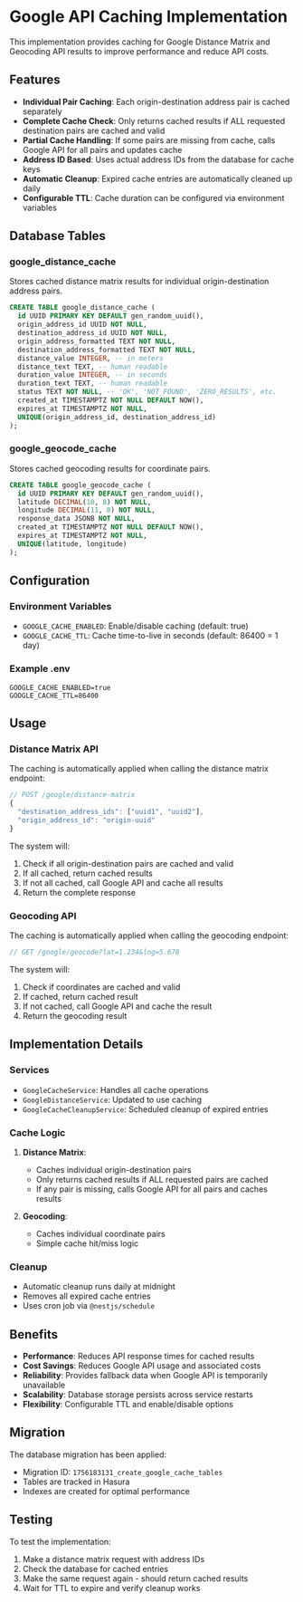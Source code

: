 # Google API Caching Implementation

This implementation provides caching for Google Distance Matrix and Geocoding API results to improve performance and reduce API costs.

## Features

- **Individual Pair Caching**: Each origin-destination address pair is cached separately
- **Complete Cache Check**: Only returns cached results if ALL requested destination pairs are cached and valid
- **Partial Cache Handling**: If some pairs are missing from cache, calls Google API for all pairs and updates cache
- **Address ID Based**: Uses actual address IDs from the database for cache keys
- **Automatic Cleanup**: Expired cache entries are automatically cleaned up daily
- **Configurable TTL**: Cache duration can be configured via environment variables

## Database Tables

### google_distance_cache

Stores cached distance matrix results for individual origin-destination address pairs.

```sql
CREATE TABLE google_distance_cache (
  id UUID PRIMARY KEY DEFAULT gen_random_uuid(),
  origin_address_id UUID NOT NULL,
  destination_address_id UUID NOT NULL,
  origin_address_formatted TEXT NOT NULL,
  destination_address_formatted TEXT NOT NULL,
  distance_value INTEGER, -- in meters
  distance_text TEXT, -- human readable
  duration_value INTEGER, -- in seconds
  duration_text TEXT, -- human readable
  status TEXT NOT NULL, -- 'OK', 'NOT_FOUND', 'ZERO_RESULTS', etc.
  created_at TIMESTAMPTZ NOT NULL DEFAULT NOW(),
  expires_at TIMESTAMPTZ NOT NULL,
  UNIQUE(origin_address_id, destination_address_id)
);
```

### google_geocode_cache

Stores cached geocoding results for coordinate pairs.

```sql
CREATE TABLE google_geocode_cache (
  id UUID PRIMARY KEY DEFAULT gen_random_uuid(),
  latitude DECIMAL(10, 8) NOT NULL,
  longitude DECIMAL(11, 8) NOT NULL,
  response_data JSONB NOT NULL,
  created_at TIMESTAMPTZ NOT NULL DEFAULT NOW(),
  expires_at TIMESTAMPTZ NOT NULL,
  UNIQUE(latitude, longitude)
);
```

## Configuration

### Environment Variables

- `GOOGLE_CACHE_ENABLED`: Enable/disable caching (default: true)
- `GOOGLE_CACHE_TTL`: Cache time-to-live in seconds (default: 86400 = 1 day)

### Example .env

```env
GOOGLE_CACHE_ENABLED=true
GOOGLE_CACHE_TTL=86400
```

## Usage

### Distance Matrix API

The caching is automatically applied when calling the distance matrix endpoint:

```typescript
// POST /google/distance-matrix
{
  "destination_address_ids": ["uuid1", "uuid2"],
  "origin_address_id": "origin-uuid"
}
```

The system will:

1. Check if all origin-destination pairs are cached and valid
2. If all cached, return cached results
3. If not all cached, call Google API and cache all results
4. Return the complete response

### Geocoding API

The caching is automatically applied when calling the geocoding endpoint:

```typescript
// GET /google/geocode?lat=1.234&lng=5.678
```

The system will:

1. Check if coordinates are cached and valid
2. If cached, return cached result
3. If not cached, call Google API and cache the result
4. Return the geocoding result

## Implementation Details

### Services

- `GoogleCacheService`: Handles all cache operations
- `GoogleDistanceService`: Updated to use caching
- `GoogleCacheCleanupService`: Scheduled cleanup of expired entries

### Cache Logic

1. **Distance Matrix**:

   - Caches individual origin-destination pairs
   - Only returns cached results if ALL requested pairs are cached
   - If any pair is missing, calls Google API for all pairs and caches results

2. **Geocoding**:
   - Caches individual coordinate pairs
   - Simple cache hit/miss logic

### Cleanup

- Automatic cleanup runs daily at midnight
- Removes all expired cache entries
- Uses cron job via `@nestjs/schedule`

## Benefits

- **Performance**: Reduces API response times for cached results
- **Cost Savings**: Reduces Google API usage and associated costs
- **Reliability**: Provides fallback data when Google API is temporarily unavailable
- **Scalability**: Database storage persists across service restarts
- **Flexibility**: Configurable TTL and enable/disable options

## Migration

The database migration has been applied:

- Migration ID: `1756183131_create_google_cache_tables`
- Tables are tracked in Hasura
- Indexes are created for optimal performance

## Testing

To test the implementation:

1. Make a distance matrix request with address IDs
2. Check the database for cached entries
3. Make the same request again - should return cached results
4. Wait for TTL to expire and verify cleanup works
